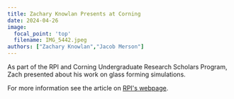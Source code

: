 ```yaml
---
title: Zachary Knowlan Presents at Corning
date: 2024-04-26
image:
  focal_point: 'top'
  filename: IMG_5442.jpeg
authors: ["Zachary Knowlan","Jacob Merson"]
---
```


As part of the RPI and Corning Undergraduate Research Scholars Program, Zach presented about his work on glass forming simulations.

<!--more-->

For more information see the article on [RPI's webpage](https://news.rpi.edu/2024/06/05/undergraduates-gain-research-experience-mentorship-through-rpi-corning-program).
